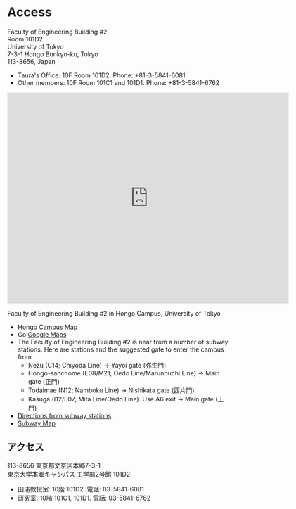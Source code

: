# Access

Faculty of Engineering Building #2  
Room 101D2  
University of Tokyo  
7-3-1 Hongo Bunkyo-ku, Tokyo  
113-8656, Japan

  * Taura's Office: 10F Room 101D2. Phone: +81-3-5841-6081 
  * Other members: 10F Room 101C1 and 101D1. Phone: +81-3-5841-6762 

<iframe src="https://www.google.com/maps/d/embed?mid=1gzY2GN13d7Ya-VivVm67mU-2HOM" width="640" height="480" frameborder="0" style="border:0;" allowfullscreen=""></iframe>

Faculty of Engineering Building #2 in Hongo Campus, University of Tokyo

  * [Hongo Campus Map](http://www.u-tokyo.ac.jp/campusmap/cam01_04_03_j.html)
  * Go [Google Maps](http://maps.google.com/maps?q=loc:35.714409,+139.761626&z=16)
  * The Faculty of Engineering Building #2 is near from a number of subway stations. Here are stations and the suggested gate to enter the campus from. 
    * Nezu (C14; Chiyoda Line) → Yayoi gate (弥生門) 
    * Hongo-sanchome (E08/M21; Oedo Line/Marunouchi Line) → Main gate (正門) 
    * Todaimae (N12; Namboku Line) → Nishikata gate (西片門) 
    * Kasuga (I12/E07; Mita Line/Oedo Line). Use A6 exit → Main gate (正門) 
  * [Directions from subway stations](http://g.co/maps/kar8e)
  * [Subway Map](http://www.tokyometro.jp/en/subwaymap/index.html)


## アクセス

113-8656 東京都文京区本郷7-3-1  
東京大学本郷キャンパス 工学部2号館 101D2

  * 田浦教授室: 10階 101D2. 電話: 03-5841-6081
  * 研究室: 10階 101C1, 101D1. 電話: 03-5841-6762
